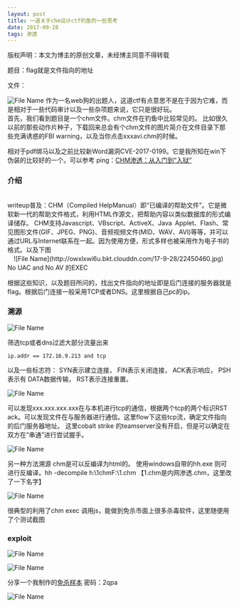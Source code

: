```yaml
---
layout: post
title: 一道关于chm设计ctf钓鱼的一些思考
date: 2017-09-28 
tags: 渗透 
---
```


版权声明：本文为博主的原创文章，未经博主同意不得转载 

题目：flag就是文件指向的地址

文件：

![File Name](http://owxlxwi6u.bkt.clouddn.com/17-9-28/85355468.jpg)
作为一名web狗的出题人，这道ctf有点意思不是在于因为它难，而是相对于一些代码审计以及一些杂项题来说，它只是很好玩。
</br>
首先，我们看到题目是一个chm文件。chm文件在钓鱼中比较常见的。
比如很久以前的那些动作片种子，下载回来总会有个chm文件的图片简介在文件目录下那些充满诱惑的FBI warning，以及当你点击xxxavi.chm的时候。


相对于pdf绑马以及之前比较新Word漏洞CVE-2017-0199。它是我所知在win下伪装的比较好的一个。可以参考 ping：[CHM渗透：从入门到“入狱”](http://www.freebuf.com/articles/system/119874.html)

### 介绍

<br/>
    writeup普及：CHM（Compiled HelpManual）即“已编译的帮助文件”。它是微软新一代的帮助文件格式，利用HTML作源文，把帮助内容以类似数据库的形式编译储存。
CHM支持Javascript、VBscript、ActiveX、Java Applet、Flash、常见图形文件(GIF、JPEG、PNG)、音频视频文件(MID、WAV、AVI)等等，并可以通过URL与Internet联系在一起。因为使用方便，形式多样也被采用作为电子书的格式。以及下图
<br/>
　![File Name](http://owxlxwi6u.bkt.clouddn.com/17-9-28/22450460.jpg) No UAC and No AV 的EXEC

  根据这些知识，以及题目所问的，找出文件指向的地址即是后门连接的服务器就是flag。根据后门连接一般采用TCP或者DNS。这里根据自己pc的ip。
### 溯源

![File Name](http://owxlxwi6u.bkt.clouddn.com/17-9-28/64025606.jpg) 




筛选tcp或者dns过滤大部分流量出来
``` 
ip.addr == 172.16.9.213 and tcp
``` 
以及一些标志符：
     SYN表示建立连接，
     FIN表示关闭连接，
     ACK表示响应，
     PSH表示有 DATA数据传输，
     RST表示连接重置。

![File Name](http://owxlxwi6u.bkt.clouddn.com/17-9-28/37955449.jpg)

可以发现xxx.xxx.xxx.xxx在与本机进行tcp的通信，根据两个tcp的两个标识RST ack。可以发现文件在与服务器进行通信。这里flow下这些tcp流，确定文件指向的后门服务器地址。
这里cobalt strike 的teamserver没有开启，但是可以确定在双方在“串通”进行尝试握手。


![File Name](http://owxlxwi6u.bkt.clouddn.com/17-9-28/27094723.jpg)


另一种方法溯源  chm是可以反编译为html的。 使用windows自带的hh.exe 则可进行反编译。hh -decompile h:\1chmF:\1.chm  【1.chm是内网渗透.chm，这里改了一下名字】

![File Name](http://owxlxwi6u.bkt.clouddn.com/17-9-28/1597512.jpg)


很典型的利用了chm exec 调用js，能做到免杀市面上很多杀毒软件，这里随便用了个测试截图

### exploit

![File Name](http://owxlxwi6u.bkt.clouddn.com/17-9-28/80960750.jpg)


![File Name](http://owxlxwi6u.bkt.clouddn.com/17-9-28/15747904.jpg)


分享一个我制作的[免杀样本](http://pan.baidu.com/s/1jH6mid4) 密码：2qpa

![File Name]()
